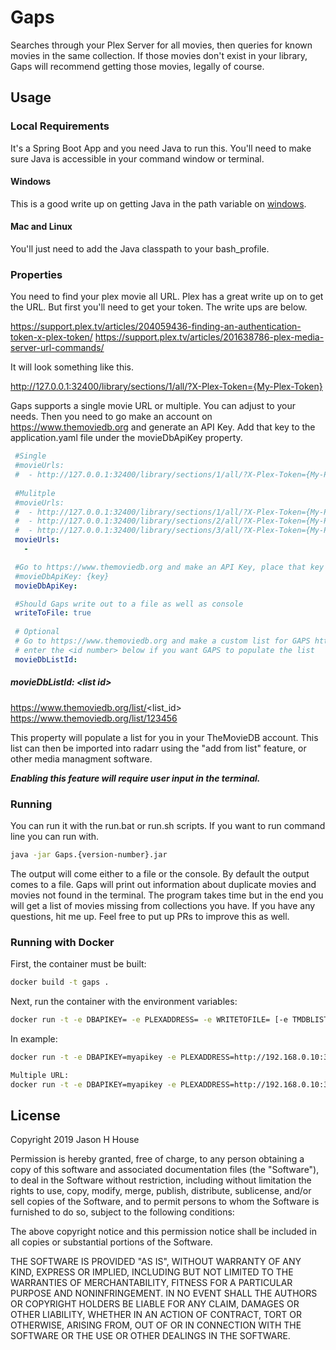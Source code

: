 # Gaps
Searches through your Plex Server for all movies, then queries for known movies in the same collection. If those movies don't exist in your library, Gaps will recommend getting those movies, legally of course.

## Usage
### Local Requirements

It's a Spring Boot App and you need Java to run this. You'll need to make sure Java is accessible in your command window or terminal. 

#### Windows 
This is a good write up on getting Java in the path variable on [windows](https://javatutorial.net/set-java-home-windows-10). 

#### Mac and Linux
You'll just need to add the Java classpath to your bash_profile.

### Properties
You need to find your plex movie all URL. Plex has a great write up on to get the URL. But first you'll need to get your token. The write ups are below.

https://support.plex.tv/articles/204059436-finding-an-authentication-token-x-plex-token/
https://support.plex.tv/articles/201638786-plex-media-server-url-commands/

It will look something like this.

http://127.0.0.1:32400/library/sections/1/all/?X-Plex-Token={My-Plex-Token}

Gaps supports a single movie URL or multiple. You can adjust to your needs. Then you need to go make an account on https://www.themoviedb.org and generate an API Key. Add that key to the application.yaml file under the movieDbApiKey property.
 ```yaml
  #Single
  #movieUrls:
  #  - http://127.0.0.1:32400/library/sections/1/all/?X-Plex-Token={My-Plex-Token}
  
  #Mulitple
  #movieUrls:
  #  - http://127.0.0.1:32400/library/sections/1/all/?X-Plex-Token={My-Plex-Token}
  #  - http://127.0.0.1:32400/library/sections/2/all/?X-Plex-Token={My-Plex-Token}
  #  - http://127.0.0.1:32400/library/sections/3/all/?X-Plex-Token={My-Plex-Token}
  movieUrls:
    - 

  #Go to https://www.themoviedb.org and make an API Key, place that key here
  #movieDbApiKey: {key}
  movieDbApiKey:

  #Should Gaps write out to a file as well as console
  writeToFile: true
  
  # Optional
  # Go to https://www.themoviedb.org and make a custom list for GAPS https://www.themoviedb.org/list/<id number>
  # enter the <id number> below if you want GAPS to populate the list
  movieDbListId:
```

##### movieDbListId: \<list id>  
https://www.themoviedb.org/list/<list_id>  
https://www.themoviedb.org/list/123456
 
This property will populate a list for you in your TheMovieDB account. This list can then be imported into radarr using the "add from list" feature, or other media managment software.

**_**Enabling this feature will require user input in the terminal.**_**

### Running

You can run it with the run.bat or run.sh scripts. If you want to run command line you can run with. 
```bash
java -jar Gaps.{version-number}.jar
```
The output will come either to a file or the console. By default the output comes to a file. Gaps will print out information about duplicate movies and movies not found in the terminal. The program takes time but in the end you will get a list of movies missing from collections you have. If you have any questions, hit me up. Feel free to put up PRs to improve this as well.

### Running with Docker

First, the container must be built:

```bash
docker build -t gaps .
```

Next, run the container with the environment variables:

```bash
docker run -t -e DBAPIKEY= -e PLEXADDRESS= -e WRITETOFILE= [-e TMDBLISTID= ] gaps  
```

In example:

```bash
docker run -t -e DBAPIKEY=myapikey -e PLEXADDRESS=http://192.168.0.10:32400/library/sections/1/all/?X-Plex-Token=plextoken -e WRITETOFILE=true [-e TMDBLISTID=id] gaps 

Multiple URL:
docker run -t -e DBAPIKEY=myapikey -e PLEXADDRESS=http://192.168.0.10:32400/library/sections/1/all/?X-Plex-Token=plextoken,http://192.168.0.10:32400/library/sections/2/all/?X-Plex-Token=plextoken  -e WRITETOFILE=true gaps
```

## License
Copyright 2019 Jason H House

Permission is hereby granted, free of charge, to any person obtaining a copy of this software and associated documentation files (the "Software"), to deal in the Software without restriction, including without limitation the rights to use, copy, modify, merge, publish, distribute, sublicense, and/or sell copies of the Software, and to permit persons to whom the Software is furnished to do so, subject to the following conditions:

The above copyright notice and this permission notice shall be included in all copies or substantial portions of the Software.

THE SOFTWARE IS PROVIDED "AS IS", WITHOUT WARRANTY OF ANY KIND, EXPRESS OR IMPLIED, INCLUDING BUT NOT LIMITED TO THE WARRANTIES OF MERCHANTABILITY, FITNESS FOR A PARTICULAR PURPOSE AND NONINFRINGEMENT. IN NO EVENT SHALL THE AUTHORS OR COPYRIGHT HOLDERS BE LIABLE FOR ANY CLAIM, DAMAGES OR OTHER LIABILITY, WHETHER IN AN ACTION OF CONTRACT, TORT OR OTHERWISE, ARISING FROM, OUT OF OR IN CONNECTION WITH THE SOFTWARE OR THE USE OR OTHER DEALINGS IN THE SOFTWARE.

